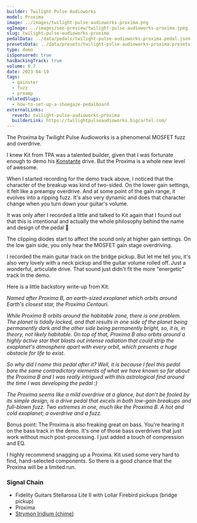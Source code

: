 ```yaml
---
builder: Twilight Pulse Audioworks
model: Proxima
image: ../images/twilight-pulse-audioworks-proxima.png
ogImage: ../images/seo-preview/twilight-pulse-audioworks-proxima.jpeg
slug: twilight-pulse-audioworks-proxima
pedalData: ../data/pedals/twilight-pulse-audioworks-proxima.pedal.json
presetsData: ../data/presets/twilight-pulse-audioworks-proxima.presets.json
type: demo
isSponsored: true
hasBackingTrack: true
volume: 0.7
date: 2023-04-19
tags:
  - gainster
  - fuzz
  - preamp
relatedSlugs:
  - how-to-set-up-a-shoegaze-pedalboard
externalLinks:
  reverb: twilight-pulse-audioworks-proxima
  builderLink: https://twilightpulseaudioworks.bigcartel.com/
---
```


The Proxima by Twilight Pulse Audioworks is a phenomenal MOSFET fuzz and overdrive.

I knew Kit from TPA was a talented builder, given that I was fortunate enough to demo his [Konstante](/demos/twilight-pulse-audioworks-konstante) drive. But the Proxima is a whole new level of awesome.

When I started recording for the demo track above, I noticed that the character of the breakup was kind of two-sided. On the lower gain settings, it felt like a preampy overdrive. And at some point of the gain range, it evolves into a ripping fuzz. It's also very dynamic and does that character change when you turn down your guitar's volume.

It was only after I recorded a little and talked to Kit again that I found out that this is intentional and actually the whole philosophy behind the name and design of the pedal 🤯

The clipping diodes start to affect the sound only at higher gain settings. On the low gain side, you only hear the MOSFET gain stage overdriving.

I recorded the main guitar track on the bridge pickup. But let me tell you, it's also very lovely with a neck pickup and the guitar volume rolled off. Just a wonderful, articulate drive. That sound just didn't fit the more "energetic" track in the demo.

Here is a little backstory write-up from Kit:

_Named after Proxima B, an earth-sized exoplanet which orbits around Earth's closest star, the Proxima Centauri._

_While Proxima B orbits around the habitable zone, there is one problem. The planet is tidally locked, and that results in one side of the planet being permanently dark and the other side being permanently bright, so, it is, in theory, not likely habitable. On top of that, Proxima B also orbits around a highly active star that blasts out intense radiation that could strip the exoplanet's atmosphere apart with every orbit, which presents a huge obstacle for life to exist._

_So why did I name this pedal after it? Well, it is because I feel this pedal bare the same contradictory elements of what we have known so far about the Proxima B and I was really intrigued with this astrological find around the time I was developing the pedal :)_

_The Proxima seems like a mild overdrive at a glance, but don’t be fooled by its simple design, is a drive pedal that excels in both low-gain breakups and full-blown fuzz. Two extremes in one, much like the Proxima B. A hot and cold exoplanet; a overdrive and a fuzz._

Bonus point: The Proxima is also freaking great on bass. You're hearing it on the bass track in the demo. It's one of those bass overdrives that just work without much post-processing. I just added a touch of compression and EQ.

I highly recommend snagging up a Proxima. Kit used some very hard to find, hand-selected components. So there is a good chance that the Proxima will be a limited run.

### Signal Chain

- Fidelity Guitars Stellarosa Lite II with Lollar Firebird pickups (bridge pickup)
- Proxima
- [Strymon Iridium (chime)](/demos/strymon-iridium)
